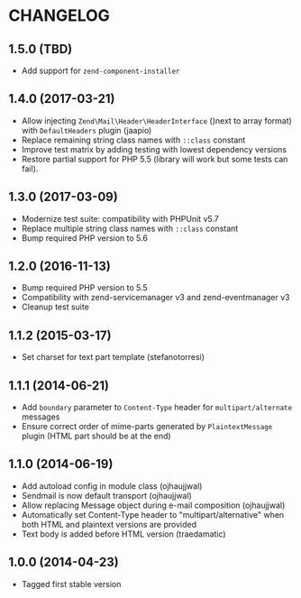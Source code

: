 CHANGELOG
=========

1.5.0 (TBD)
-----------
* Add support for `zend-component-installer`

1.4.0 (2017-03-21)
------------------
* Allow injecting `Zend\Mail\Header\HeaderInterface` ()next to array format) with `DefaultHeaders` plugin (jaapio)  
* Replace remaining string class names with `::class` constant
* Improve test matrix by adding testing with lowest dependency versions
* Restore partial support for PHP 5.5 (library will work but some tests can fail). 

1.3.0 (2017-03-09)
------------------
* Modernize test suite: compatibility with PHPUnit v5.7
* Replace multiple string class names with `::class` constant
* Bump required PHP version to 5.6

1.2.0 (2016-11-13)
------------------
* Bump required PHP version to 5.5
* Compatibility with zend-servicemanager v3 and zend-eventmanager v3
* Cleanup test suite

1.1.2 (2015-03-17)
------------------
* Set charset for text part template (stefanotorresi)

1.1.1 (2014-06-21)
------------------
* Add `boundary` parameter to `Content-Type` header for `multipart/alternate` messages
* Ensure correct order of mime-parts generated by `PlaintextMessage` plugin (HTML part should be at the end)

1.1.0 (2014-06-19)
------------------
* Add autoload config in module class (ojhaujjwal)
* Sendmail is now default transport (ojhaujjwal)
* Allow replacing Message object during e-mail composition (ojhaujjwal)
* Automatically set Content-Type header to "multipart/alternative" when both HTML and plaintext versions
  are provided
* Text body is added before HTML version (traedamatic)

1.0.0 (2014-04-23)
------------------
* Tagged first stable version

